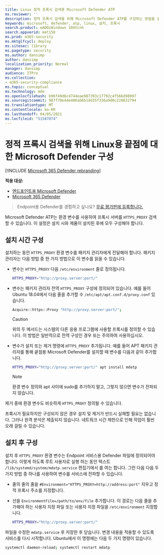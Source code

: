 ```yaml
---
title: Linux 정적 프록시 검색용 Microsoft Defender ATP
ms.reviewer: ''
description: 정적 프록시 검색을 위해 Microsoft Defender ATP를 구성하는 방법을 설명 합니다.
keywords: microsoft, defender, atp, linux, 설치, 프록시
search.product: eADQiWindows 10XVcnh
search.appverid: met150
ms.prod: m365-security
ms.mktglfcycl: deploy
ms.sitesec: library
ms.pagetype: security
ms.author: dansimp
author: dansimp
localization_priority: Normal
manager: dansimp
audience: ITPro
ms.collection:
- m365-security-compliance
ms.topic: conceptual
ms.technology: mde
ms.openlocfilehash: b96f49d6c4744eae987393c17792c4f566d98997
ms.sourcegitcommit: 987f70e44e406ab6b1dd35f336a9d0c228032794
ms.translationtype: MT
ms.contentlocale: ko-KR
ms.lasthandoff: 04/05/2021
ms.locfileid: "51587074"
---
```

# <a name="configure-microsoft-defender-for-endpoint-for-linux-for-static-proxy-discovery"></a>정적 프록시 검색을 위해 Linux용 끝점에 대한 Microsoft Defender 구성

[!INCLUDE [Microsoft 365 Defender rebranding](../../includes/microsoft-defender.md)]


**적용 대상:**
- [엔드포인트용 Microsoft Defender](https://go.microsoft.com/fwlink/p/?linkid=2154037) 
- [Microsoft 365 Defender](https://go.microsoft.com/fwlink/?linkid=2118804)

> Endpoint용 Defender를 경험하고 싶나요? [무료 평가판에 등록합니다.](https://www.microsoft.com/microsoft-365/windows/microsoft-defender-atp?ocid=docs-wdatp-investigateip-abovefoldlink)

Microsoft Defender ATP는 환경 변수를 사용하여 프록시 서버를 ```HTTPS_PROXY``` 검색할 수 있습니다. 이 설정은 설치  시와 제품이 설치된 후에 모두 구성해야 합니다.

## <a name="installation-time-configuration"></a>설치 시간 구성

설치하는 동안 ```HTTPS_PROXY``` 환경 변수를 패키지 관리자에게 전달해야 합니다. 패키지 관리자는 다음 방법 중 한 가지 방법으로 이 변수를 읽을 수 있습니다.

- 변수는 ```HTTPS_PROXY``` 다음 ```/etc/environment``` 줄로 정의됩니다.

    ```bash
    HTTPS_PROXY="http://proxy.server:port/"
    ```

- 변수는 패키지 관리자 전역 `HTTPS_PROXY` 구성에 정의되어 있습니다. 예를 들어 Ubuntu 18.04에서 다음 줄을 추가할 수 `/etc/apt/apt.conf.d/proxy.conf` 있습니다.
  
    ```bash
    Acquire::https::Proxy "http://proxy.server:port/";
    ```

    > [!CAUTION]
    > 위의 두 메서드는 시스템의 다른 응용 프로그램에 사용할 프록시를 정의할 수 있습니다. 이 방법은 일반적으로 전역 구성인 경우 또는 주의하여 사용하십시오.
  
- 변수가 설치 또는 제거 명령에 `HTTPS_PROXY` 추가됩니다. 예를 들어 APT 패키지 관리자를 통해 끝점용 Microsoft Defender를 설치할 때 변수를 다음과 같이 추가합니다. 

    ```bash  
    HTTPS_PROXY="http://proxy.server:port/" apt install mdatp
    ```

    > [!NOTE]
    > 환경 변수 정의와 apt 사이에 sudo를 추가하지 말고, 그렇지 않으면 변수가 전파되지 않습니다.

제거 중에 환경 변수도 비슷하게 `HTTPS_PROXY` 정의될 수 있습니다.

프록시가 필요하지만 구성되지 않은 경우 설치 및 제거가 반드시 실패할 필요는 없습니다. 그러나 원격 분석은 제출되지 않습니다. 네트워크 시간 제한으로 인해 작업이 훨씬 오래 걸릴 수 있습니다.

## <a name="post-installation-configuration"></a>설치 후 구성
  
설치 후 `HTTPS_PROXY` 환경 변수는 Endpoint 서비스용 Defender 파일에 정의되어야 합니다. 이렇게 하도록 루트 사용자로 실행 하는 동안 텍스트 `/lib/systemd/system/mdatp.service` 편집기에서 를 여는 합니다. 그런 다음 다음 두 가지 방법 중 하나를 사용하여 변수를 서비스에 전파할 수 있습니다.

- 줄의 줄의 줄을 `#Environment="HTTPS_PROXY=http://address:port"` 지우고 정적 프록시 주소를 지정합니다.

- 선을 `EnvironmentFile=/path/to/env/file` 추가합니다. 이 경로는 다음 줄을 추가해야 하는 사용자 지정 파일 또는 사용자 지정 파일을 `/etc/environment` 지정합니다.
  
    ```bash
    HTTPS_PROXY="http://proxy.server:port/"
    ```

파일을 수정한 `mdatp.service` 후 저장한 후 닫습니다. 변경 내용을 적용할 수 있도록 서비스를 다시 시작합니다. Ubuntu에서 이 명령에는 다음 두 가지 명령이 있습니다.  

```bash
systemctl daemon-reload; systemctl restart mdatp
```
